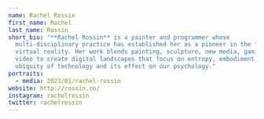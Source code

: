 ```yaml
---
name: Rachel Rossin
first_name: Rachel
last_name: Rossin
short_bio: "**Rachel Rossin** is a painter and programmer whose
  multi-disciplinary practice has established her as a pioneer in the field of
  virtual reality. Her work blends painting, sculpture, new media, gaming, and
  video to create digital landscapes that focus on entropy, embodiment, the
  ubiquity of technology and its effect on our psychology."
portraits:
  - media: 2023/01/rachel-rossin
website: http://rossin.co/
instagram: rachelrossin
twitter: rachelrossin
---
```

